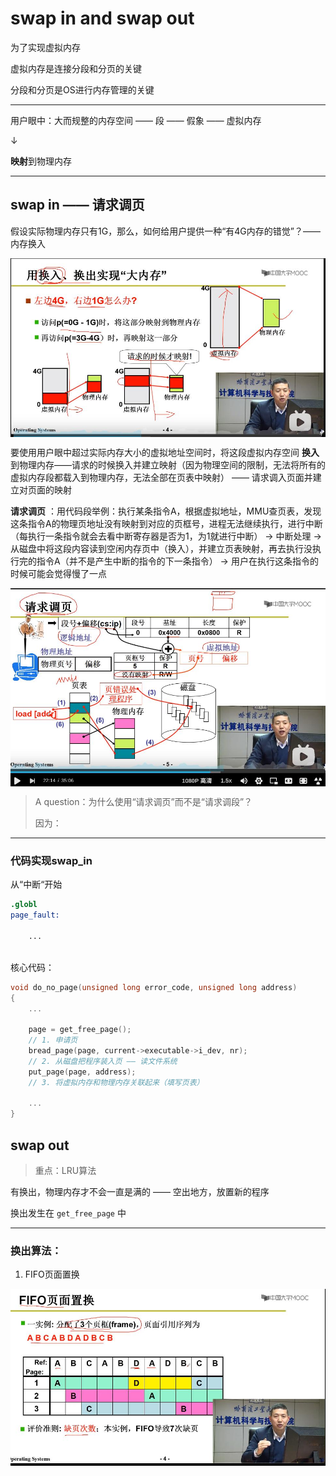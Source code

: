 # swap in and swap out 

为了实现虚拟内存 

虚拟内存是连接分段和分页的关键

分段和分页是OS进行内存管理的关键

---

用户眼中：大而规整的内存空间 —— 段 —— 假象 —— 虚拟内存

$\downarrow$

**映射**到物理内存

---

## swap in —— 请求调页

假设实际物理内存只有1G，那么，如何给用户提供一种“有4G内存的错觉”？—— 内存换入

<img src="img/swap_in_1G_4G.jpg"  align=center style="zoom:100%;" />

要使用用户眼中超过实际内存大小的虚拟地址空间时，将这段虚拟内存空间 **换入** 到物理内存——请求的时候换入并建立映射（因为物理空间的限制，无法将所有的虚拟内存段都载入到物理内存，无法全部在页表中映射） —— 请求调入页面并建立对页面的映射

**请求调页** ：用代码段举例：执行某条指令A，根据虚拟地址，MMU查页表，发现这条指令A的物理页地址没有映射到对应的页框号，进程无法继续执行，进行中断（每执行一条指令就会去看中断寄存器是否为1，为1就进行中断） -> 中断处理 -> 从磁盘中将这段内容读到空闲内存页中（换入），并建立页表映射，再去执行没执行完的指令A（并不是产生中断的指令的下一条指令） -> 用户在执行这条指令的时候可能会觉得慢了一点

<img src="img/request_page.jpg"  align=center style="zoom:100%;" />

> A question：为什么使用“请求调页”而不是“请求调段”？
>
> 因为：

---

### 代码实现swap_in

从“中断“开始


```s
.globl
page_fault:
    
    ...
    
```

核心代码：

```c
void do_no_page(unsigned long error_code, unsigned long address)
{
    ...

    page = get_free_page();
    // 1. 申请页
    bread_page(page, current->executable->i_dev, nr);
    // 2. 从磁盘把程序装入页 —— 读文件系统
    put_page(page, address);
    // 3. 将虚拟内存和物理内存关联起来（填写页表）

    ...
}
```



## swap out

> 重点：LRU算法

有换出，物理内存才不会一直是满的 —— 空出地方，放置新的程序

换出发生在 `get_free_page` 中


--- 

### 换出算法：

1. FIFO页面置换

<img src="img/swap_FIFO.jpg"  align=center style="zoom:100%;" />

